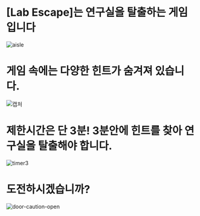 # [Lab Escape]는 연구실을 탈출하는 게임입니다
![aisle](https://user-images.githubusercontent.com/81401022/137631880-56b6b4f4-bc1e-432c-95c3-7c870b35933b.png)


# 게임 속에는 다양한 힌트가 숨겨져 있습니다.
![캡처](https://user-images.githubusercontent.com/81401022/137632143-1010ac49-67c8-492a-be93-6afe4af8575f.PNG)


# 제한시간은 단 3분! 3분안에 힌트를 찾아 연구실을 탈출해야 합니다.
![timer3](https://user-images.githubusercontent.com/81401022/137631999-0ba2eb56-df12-4dd2-a830-a616900d3853.png)


# 도전하시겠습니까?
![door-caution-open](https://user-images.githubusercontent.com/81401022/137631833-fd7d0d20-3d0d-4f55-be32-f3dcbf038636.png)

